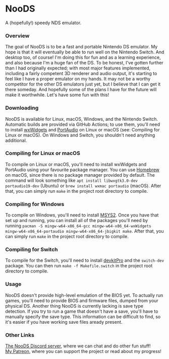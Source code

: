 # NooDS
A (hopefully!) speedy NDS emulator.

### Overview
The goal of NooDS is to be a fast and portable Nintendo DS emulator. My hope is that it will eventually be able to run well on the Nintendo Switch. And desktop too, of course! I'm doing this for fun and as a learning experience, and also because I'm a huge fan of the DS. To be honest, I've gotten further than I had originally expected; with most major features implemented, including a fairly competent 3D renderer and audio output, it's starting to feel like I have a proper emulator on my hands. It may not be a worthy competitor for the other DS emulators just yet, but I believe that I can get it there someday. And hopefully some of the plans I have for the future will make it worthwhile. Let's have some fun with this!

### Downloading
NooDS is available for Linux, macOS, Windows, and the Nintendo Switch. Automatic builds are provided via GitHub Actions; to use them, you'll need to install [wxWidgets](https://www.wxwidgets.org) and [PortAudio](http://www.portaudio.com) on Linux or macOS (see: Compiling for Linux or macOS). On Windows and Switch, you shouldn't need anything additional.

### Compiling for Linux or macOS
To compile on Linux or macOS, you'll need to install wxWidgets and PortAudio using your favourite package manager. You can use [Homebrew](https://brew.sh) on macOS, since there is no package manager provided by default. The command will look something like `apt install libwxgtk3.0-dev portaudio19-dev` (Ubuntu) or `brew install wxmac portaudio` (macOS). After that, you can simply run `make` in the project root directory to compile.

### Compiling for Windows
To compile on Windows, you'll need to install [MSYS2](https://www.msys2.org). Once you have that set up and running, you can install all of the packages you'll need by running `pacman -S mingw-w64-x86_64-gcc mingw-w64-x86_64-wxWidgets mingw-w64-x86_64-portaudio mingw-w64-x86_64-jbigkit make`. After that, you can simply run `make` in the project root directory to compile.

### Compiling for Switch
To compile for the Switch, you'll need to install [devkitPro](https://devkitpro.org/wiki/Getting_Started) and the `switch-dev` package. You can then run `make -f Makefile.switch` in the project root directory to compile.

### Usage
NooDS doesn't provide high-level emulation of the BIOS yet. To actually run games, you'll need to provide BIOS and firmware files, dumped from your physical DS. Another thing NooDS is currently lacking is save type detection. If you try to run a game that doesn't have a save, you'll have to manually specify the save type. This information can be difficult to find, so it's easier if you have working save files aready present.

### Other Links
[The NooDS Discord server](https://discord.gg/JbNz7y4), where we can chat and do other fun stuff! \
[My Patreon](https://www.patreon.com/Hydr8gon), where you can support the project or read about my progress!
